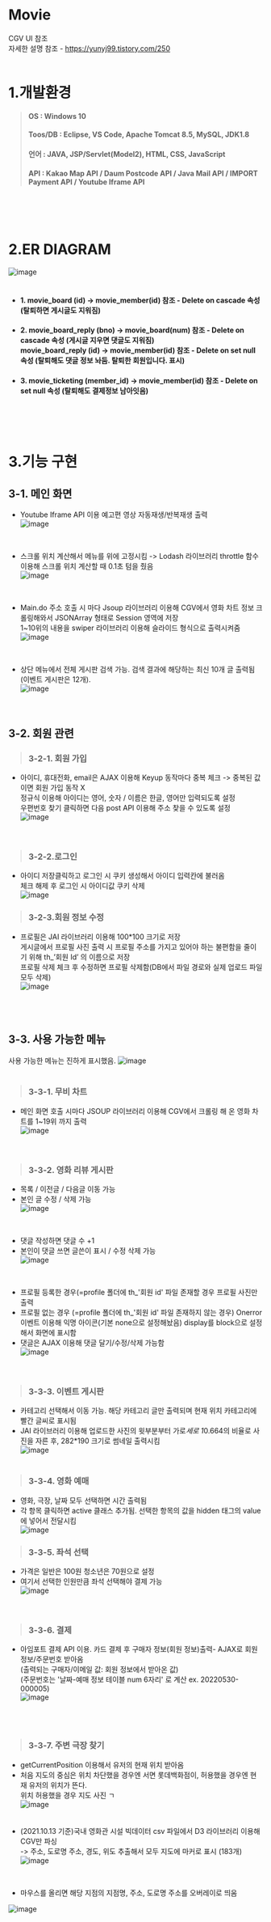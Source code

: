 # Movie
CGV UI 참조<br/>
자세한 설명 참조 - https://yunyj99.tistory.com/250 <br/><br/>

1.개발환경
=============
>#### OS : Windows 10
>#### Toos/DB : Eclipse, VS Code, Apache Tomcat 8.5, MySQL, JDK1.8
>#### 언어 : JAVA, JSP/Servlet(Model2), HTML, CSS, JavaScript
>#### API : Kakao Map API / Daum Postcode API / Java Mail API /  IMPORT Payment API / Youtube Iframe API   
<br/><br/><br/>


2.ER DIAGRAM
=============
![image](https://user-images.githubusercontent.com/97975367/171113519-46360537-4e58-4da0-925c-04535698cbde.png)<br/><br/>
* #### 1. movie_board (id) -> movie_member(id) 참조 - Delete on cascade 속성 (탈퇴하면 게시글도 지워짐)

* #### 2. movie_board_reply (bno) -> movie_board(num) 참조 - Delete on cascade 속성 (게시글 지우면 댓글도 지워짐)<br/>  movie_board_reply (id) -> movie_member(id) 참조 - Delete on set null 속성 (탈퇴해도 댓글 정보 놔둠. 탈퇴한 회원입니다. 표시)

* #### 3. movie_ticketing (member_id) -> movie_member(id) 참조 - Delete on set null 속성 (탈퇴해도 결제정보 남아잇음)
<br/><br/><br/>



3.기능 구현
=============
3-1. 메인 화면
--------------
* Youtube Iframe API 이용 예고편 영상 자동재생/반복재생 출력   
![image](https://user-images.githubusercontent.com/97975367/171112924-5443ff77-0a88-4d0a-88c5-de60fc6f2962.png)   
<br/>

* 스크롤 위치 계산해서 메뉴를 위에 고정시킴 -> Lodash 라이브러리 throttle 함수 이용해 스크롤 위치 계산할 때 0.1초 텀을 줬음<br/>
![image](https://user-images.githubusercontent.com/97975367/171115587-de7acbd7-20ee-4d32-983a-c1d690d5070a.png)   
<br/>

* Main.do 주소 호출 시 마다 Jsoup 라이브러리 이용해 CGV에서 영화 차트 정보 크롤링해와서 JSONArray 형태로 Session 영역에 저장<br/>1~10위의 내용을 swiper 라이브러리 이용해 슬라이드 형식으로 출력시켜줌   
![image](https://user-images.githubusercontent.com/97975367/171115979-ab655fd5-b265-4b42-8d5f-c6ef7a74ec6b.png)   
<br/>

* 상단 메뉴에서 전체 게시판 검색 가능. 검색 결과에 해당하는 최신 10개 글 출력됨(이벤트 게시판은 12개).   
![image](https://user-images.githubusercontent.com/97975367/171123864-43d2b9e3-ce30-45ef-82ec-aeb39ca5d1ae.png)   
<br/><br/>

3-2. 회원 관련
--------------
>### 3-2-1. 회원 가입
* 아이디, 휴대전화, email은 AJAX 이용해 Keyup 동작마다 중복 체크 -> 중복된 값이면 회원 가입 동작 X<br/>정규식 이용해 아이디는 영어, 숫자 / 이름은 한글, 영어만 입력되도록 설정   
우편번호 찾기 클릭하면 다음 post API 이용해 주소 찾을 수 있도록 설정   
![image](https://user-images.githubusercontent.com/97975367/171116257-95565a4c-f391-4df0-b8e1-f6dc6cd9a4b0.png)   
<br/><br/>

>### 3-2-2.로그인
* 아이디 저장클릭하고 로그인 시 쿠키 생성해서 아이디 입력칸에 불러옴<br/>체크 해제 후 로그인 시 아이디값 쿠키 삭제   
![image](https://user-images.githubusercontent.com/97975367/171116471-515ddb55-d404-4343-92db-c1a2eba863a1.png)   
   
>### 3-2-3.회원 정보 수정
* 프로필은 JAI 라이브러리 이용해 100*100 크기로 저장<br/>게시글에서 프로필 사진 출력 시 프로필 주소를 가지고 있어야 하는 불편함을 줄이기 위해 th_’회원 Id’ 의 이름으로 저장<br/>프로필 삭제 체크 후 수정하면 프로필 삭제함(DB에서 파일 경로와 실제 업로드 파일 모두 삭제)   
![image](https://user-images.githubusercontent.com/97975367/171116676-4da037cb-773c-4326-ab3e-6867ae3a8a36.png)   
<br/><br/><br/>


3-3. 사용 가능한 메뉴
-----------------------
사용 가능한 메뉴는 진하게 표시했음.
![image](https://user-images.githubusercontent.com/97975367/171117200-c4836198-7c21-4479-bb3d-8127f7547993.png)
<br/><br/>

>### 3-3-1. 무비 차트
* 메인 화면 호출 시마다 JSOUP 라이브러리 이용해 CGV에서 크롤링 해 온 영화 차트를 1~19위 까지 출력   
![image](https://user-images.githubusercontent.com/97975367/171118156-e2ace5ca-49df-49b3-b476-f071f3eca7b9.png)   
<br/><br/>

>### 3-3-2. 영화 리뷰 게시판
* 목록 / 이전글 / 다음글 이동 가능   
* 본인 글 수정 / 삭제 가능   
![image](https://user-images.githubusercontent.com/97975367/171122807-ed15d438-4d65-4bff-8f91-040961d2ce34.png)   
<br/>

* 댓글 작성하면 댓글 수 +1   
* 본인이 댓글 쓰면 글쓴이 표시 / 수정 삭제 가능   
![image](https://user-images.githubusercontent.com/97975367/171123050-bc191e53-83e7-46cb-ba3a-4176f403a4c9.png)   
<br/>

* 프로필 등록한 경우(=profile 폴더에 th_'회원 id' 파일 존재할 경우 프로필 사진만 출력   
* 프로필 없는 경우 (=profile 폴더에 th_'회원 id' 파일 존재하지 않는 경우) Onerror 이벤트 이용해 익명 아이콘(기본 none으로 설정해놨음) display를 block으로 설정해서 화면에 표시함 
* 댓글은 AJAX 이용해 댓글 달기/수정/삭제 가능함   
![image](https://user-images.githubusercontent.com/97975367/171123199-098c4d2c-6826-4e7f-84e6-999dc833813b.png)   
</br></br>
   
>### 3-3-3. 이벤트 게시판
* 카테고리 선택해서 이동 가능. 해당 카테고리 글만 출력되며 현재 위치 카테고리에 빨간 글씨로 표시됨<br/>
* JAI 라이브러리 이용해 업로드한 사진의 윗부분부터 가로*세로 1*0.664의 비율로 사진을 자른 후, 282*190 크기로 썸네일 출력시킴   
![image](https://user-images.githubusercontent.com/97975367/171123630-948dc54e-d966-4e7f-9086-e76032e80ff4.png)
<br/><br/>
   
>### 3-3-4. 영화 예매
* 영화, 극장, 날짜 모두 선택하면 시간 출력됨   
* 각 항목 클릭하면 active 클래스 추가됨. 선택한 항목의 값을 hidden 태그의 value에 넣어서 전달시킴   
![image](https://user-images.githubusercontent.com/97975367/171124144-0bb24ac9-be4c-48e4-88f1-5df90b3508ed.png)   
   
>### 3-3-5. 좌석 선택
* 가격은 일반은 100원 청소년은 70원으로 설정   
* 여기서 선택한 인원만큼 좌석 선택해야 결제 가능   
![image](https://user-images.githubusercontent.com/97975367/171124321-d9d2d3aa-3f1f-4df6-8852-de20b5393c3b.png)   
<br/><br/>

>### 3-3-6. 결제
* 아임포트 결제 API 이용. 카드 결제 후 구매자 정보(회원 정보)출력- AJAX로 회원 정보/주문번호 받아옴<br/>(출력되는 구매자/이메일 값: 회원 정보에서 받아온 값)<br/>(주문번호는 '날짜-예매 정보 테이블 num 6자리' 로 계산   ex. 20220530-000005)   
![image](https://user-images.githubusercontent.com/97975367/171124507-e052d85c-ecac-4d38-903d-3887f318499e.png)   
<br/><br/><br/>

>### 3-3-7. 주변 극장 찾기
* getCurrentPosition 이용해서 유저의 현재 위치 받아옴   
* 처음 지도의 중심은 위치 차단했을 경우엔 서면 롯데백화점이, 허용했을 경우엔 현재 유저의 위치가 뜬다.   
위치 허용했을 경우 지도 사진 ㄱ   
![image](https://user-images.githubusercontent.com/97975367/171124863-a13e4333-d84f-4c68-a232-3deb249acfa1.png)   
<br/><br/>
* (2021.10.13 기준)국내 영화관 시설 빅데이터 csv 파일에서 D3 라이브러리 이용해 CGV만 파싱<br/>-> 주소, 도로명 주소, 경도, 위도 추출해서 모두 지도에 마커로 표시 (183개)   
![image](https://user-images.githubusercontent.com/97975367/171124922-a5c92ca7-916b-49a5-9378-154e01c17330.png)   
<br/>

* 마우스를 올리면 해당 지점의 지점명, 주소, 도로명 주소를 오버레이로 띄움  

![image](https://user-images.githubusercontent.com/97975367/171125044-953d97b4-617e-45e9-8852-0c3f7aeb2a18.png)   

<br/>





